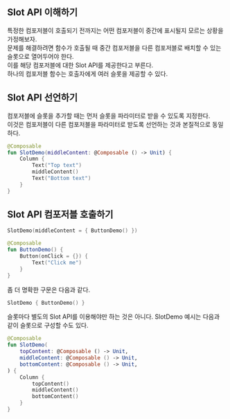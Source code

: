 ## Slot API 이해하기

특정한 컴포저블이 호출되기 전까지는 어떤 컴포저블이 중간에 표시될지 모르는 상황을 가정해보자.  
문제를 해결하려면 함수가 호출될 때 중간 컴포저블을 다른 컴포저블로 배치할 수 있는 슬롯으로 열어두어야 한다.  
이를 해당 컴포저블에 대한 Slot API를 제공한다고 부른다.  
하나의 컴포저블 함수는 호출자에게 여러 슬롯을 제공할 수 있다.

## Slot API 선언하기

컴포저블에 슬롯을 추가할 때는 먼저 슬롯을 파라미터로 받을 수 있도록 지정한다.  
이것은 컴포저블이 다른 컴포저블을 파라미터로 받도록 선언하는 것과 본질적으로 동일하다.

```kotlin
@Composable
fun SlotDemo(middleContent: @Composable () -> Unit) {
    Column {
        Text("Top text")
        middleContent()
        Text("Bottom text")
    }
}
```

## Slot API 컴포저블 호출하기

```kotlin
SlotDemo(middleContent = { ButtonDemo() })

@Composable
fun ButtonDemo() {
    Button(onClick = {}) {
        Text("Click me")
    }
}
```

좀 더 명확한 구문은 다음과 같다.

```kotlin
SlotDemo { ButtonDemo() }
```

슬롯마다 별도의 Slot API를 이용해야만 하는 것은 아니다. SlotDemo 예시는 다음과 같이 슬롯으로 구성할 수도 있다.

```kotlin
@Composable
fun SlotDemo(
    topContent: @Composable () -> Unit,
    middleContent: @Composable () -> Unit,
    bottomContent: @Composable () -> Unit,
) {
    Column {
        topContent()
        middleContent()
        bottomContent()
    }
}
```
